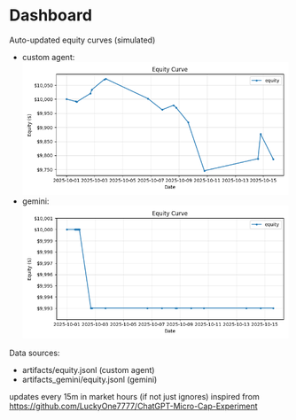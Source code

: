 # Dashboard

Auto-updated equity curves (simulated)

- custom agent: ![Equity Curve](artifacts/equity.png?v=598de03)
- gemini: ![Equity Curve (Gemini)](artifacts_gemini/equity.png?v=598de03)

Data sources:
- artifacts/equity.jsonl (custom agent)
- artifacts_gemini/equity.jsonl (gemini)

updates every 15m in market hours (if not just ignores)
inspired from https://github.com/LuckyOne7777/ChatGPT-Micro-Cap-Experiment